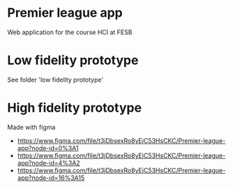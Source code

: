 # Premier league app
Web application for the course HCI at FESB

# Low fidelity prototype
See folder 'low fidelity prototype'

# High fidelity prototype
Made with figma 
* https://www.figma.com/file/t3jDbsexRo8yEjC53HsCKC/Premier-league-app?node-id=0%3A1
* https://www.figma.com/file/t3jDbsexRo8yEjC53HsCKC/Premier-league-app?node-id=4%3A2
* https://www.figma.com/file/t3jDbsexRo8yEjC53HsCKC/Premier-league-app?node-id=16%3A15
